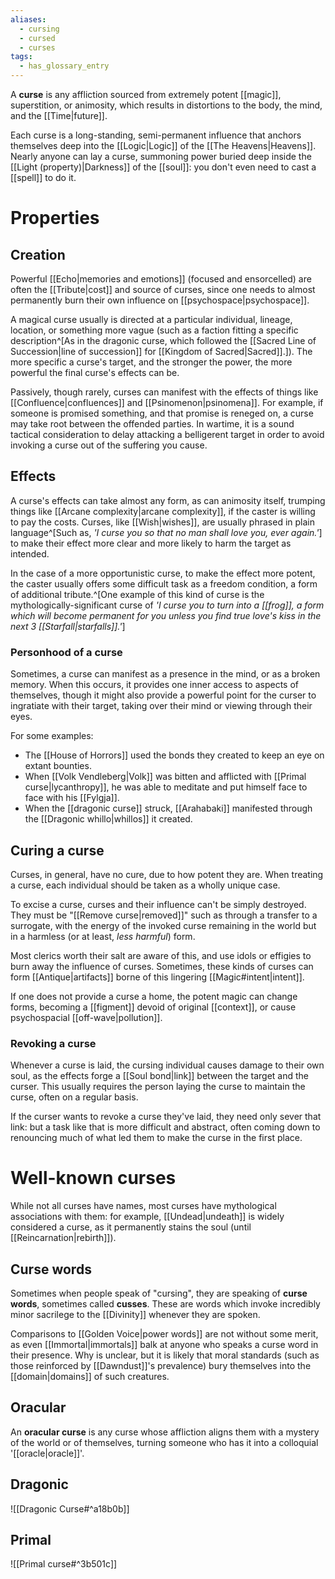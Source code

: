 ```yaml
---
aliases:
  - cursing
  - cursed
  - curses
tags:
  - has_glossary_entry
---
```


A **curse** is any affliction sourced from extremely potent [[magic]], superstition, or animosity, which results in distortions to the body, the mind, and the [[Time|future]]. 

Each curse is a long-standing, semi-permanent influence that anchors themselves deep into the [[Logic|Logic]] of the [[The Heavens|Heavens]]. Nearly anyone can lay a curse, summoning power buried deep inside the [[Light (property)|Darkness]] of the [[soul]]: you don't even need to cast a [[spell]] to do it.

# Properties
## Creation
Powerful [[Echo|memories and emotions]] (focused and ensorcelled) are often the [[Tribute|cost]] and source of curses, since one needs to almost permanently burn their own influence on [[psychospace|psychospace]].

A magical curse usually is directed at a particular individual, lineage, location, or something more vague (such as a faction fitting a specific description^[As in the dragonic curse, which followed the [[Sacred Line of Succession|line of succession]] for [[Kingdom of Sacred|Sacred]].]). The more specific a curse's target, and the stronger the power, the more powerful the final curse's effects can be. 

Passively, though rarely, curses can manifest with the effects of things like [[Confluence|confluences]] and [[Psinomenon|psinomena]]. For example, if someone is promised something, and that promise is reneged on, a curse may take root between the offended parties. In wartime, it is a sound tactical consideration to delay attacking a belligerent target in order to avoid invoking a curse out of the suffering you cause.

## Effects

A curse's effects can take almost any form, as can animosity itself, trumping things like [[Arcane complexity|arcane complexity]], if the caster is willing to pay the costs. Curses, like [[Wish|wishes]], are usually phrased in plain language^[Such as, *'I curse you so that no man shall love you, ever again.'*] to make their effect more clear and more likely to harm the target as intended.

In the case of a more opportunistic curse, to make the effect more potent, the caster usually offers some difficult task as a freedom condition, a form of additional tribute.^[One example of this kind of curse is the mythologically-significant curse of *'I curse you to turn into a [[frog]], a form which will become permanent for you unless you find true love's kiss in the next 3 [[Starfall|starfalls]].'*]

### Personhood of a curse
Sometimes, a curse can manifest as a presence in the mind, or as a broken memory. When this occurs, it provides one inner access to aspects of themselves, though it might also provide a powerful point for the curser to ingratiate with their target, taking over their mind or viewing through their eyes.

For some examples:
* The [[House of Horrors]] used the bonds they created to keep an eye on extant bounties.
* When [[Volk Vendleberg|Volk]] was bitten and afflicted with [[Primal curse|lycanthropy]], he was able to meditate and put himself face to face with his [[Fylgja]].
* When the [[dragonic curse]] struck, [[Arahabaki]] manifested through the [[Dragonic whillo|whillos]] it created.
## Curing a curse
Curses, in general, have no cure, due to how potent they are. When treating a curse, each individual should be taken as a wholly unique case.

To excise a curse, curses and their influence can't be simply destroyed. They must be "[[Remove curse|removed]]" such as through a transfer to a surrogate, with the energy of the invoked curse remaining in the world but in a harmless (or at least, *less harmful*) form. 

Most clerics worth their salt are aware of this, and use idols or effigies to burn away the influence of curses. Sometimes, these kinds of curses can form [[Antique|artifacts]] borne of this lingering [[Magic#intent|intent]]. 

If one does not provide a curse a home, the potent magic can change forms, becoming a [[figment]] devoid of original [[context]], or cause psychospacial [[off-wave|pollution]]. 

### Revoking a curse

Whenever a curse is laid, the cursing individual causes damage to their own soul, as the effects forge a [[Soul bond|link]] between the target and the curser. This usually requires the person laying the curse to maintain the curse, often on a regular basis.

If the curser wants to revoke a curse they've laid, they need only sever that link: but a task like that is more difficult and abstract, often coming down to renouncing much of what led them to make the curse in the first place.

# Well-known curses
While not all curses have names, most curses have mythological associations with them: for example, [[Undead|undeath]] is widely considered a curse, as it permanently stains the soul (until [[Reincarnation|rebirth]]).

## Curse words

Sometimes when people speak of "cursing", they are speaking of **curse words**, sometimes called **cusses**. These are words which invoke incredibly minor sacrilege to the [[Divinity]] whenever they are spoken. 

Comparisons to [[Golden Voice|power words]] are not without some merit, as even [[Immortal|immortals]] balk at anyone who speaks a curse word in their presence. Why is unclear, but it is likely that moral standards (such as those reinforced by [[Dawndust]]'s prevalence) bury themselves into the [[domain|domains]] of such creatures.

## Oracular
An **oracular curse** is any curse whose affliction aligns them with a mystery of the world or of themselves, turning someone who has it into a colloquial '[[oracle|oracle]]'.

## Dragonic
![[Dragonic Curse#^a18b0b]]

## Primal
![[Primal curse#^3b501c]]

